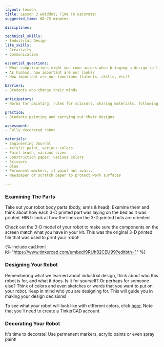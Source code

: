 ```yaml
---
layout: lesson
title: Lesson 3 &middot; Time To Decorate!
suggested_time: 60-75 minutes

disciplines:

technical_skills:
- Industrial Design
life_skills:
- Creativity
- Communication

essential_questions:
- What complications might you come across when bringing a design to life?
- As humans, how important are our looks?  
- How important are our functions (talents, skills, etc)?  

barriers: 
- Students who change their minds  

anticipatory:
- Norms for painting, rules for scissors, sharing materials, following a design or changing designs as necessary

practice:
- Students painting and carrying out their designs

assessment:
- Fully decorated robot

materials:
- Engineering Journal
- Acrylic paint, various colors
- Paint brush, various sizes
- Construction paper, various colors
- Scissors
- Glue
- Permanent markers, if paint not avail.
- Newspaper or scratch paper to protect work surfaces

---
```


### Examining The Parts
Take out your robot body parts (body, arms & head). Examine them and think about how each 3-D printed part was laying on the bed as it was printed. HINT: look at how the lines on the 3-D printed bots are oriented.

Check out the 3-D model of your robot to make sure the components on the screen match what you have in your kit. This was the original 3-D printed file that was used to print your robot!

{% include cad.html id="https://www.tinkercad.com/embed/9RUh82CEU99?editbtn=1" %}

### Designing Your Robot
Remembering what we learned about industrial design, think about who this robot is for, and what it does. Is it for yourself? Or perhaps for someone else? Think of colors and even sketches or words that you want to put on your robot. Keep in mind who you are designing for. This will guide you in making your design decisions!

To see what your robot will look like with different colors, click <a href="https://www.tinkercad.com/things/9RUh82CEU99" target="_blank">here</a>. Note that you'll need to create a TinkerCAD account.

### Decorating Your Robot
It's time to decorate!  Use permanent markers, acrylic paints or even spray paint!
